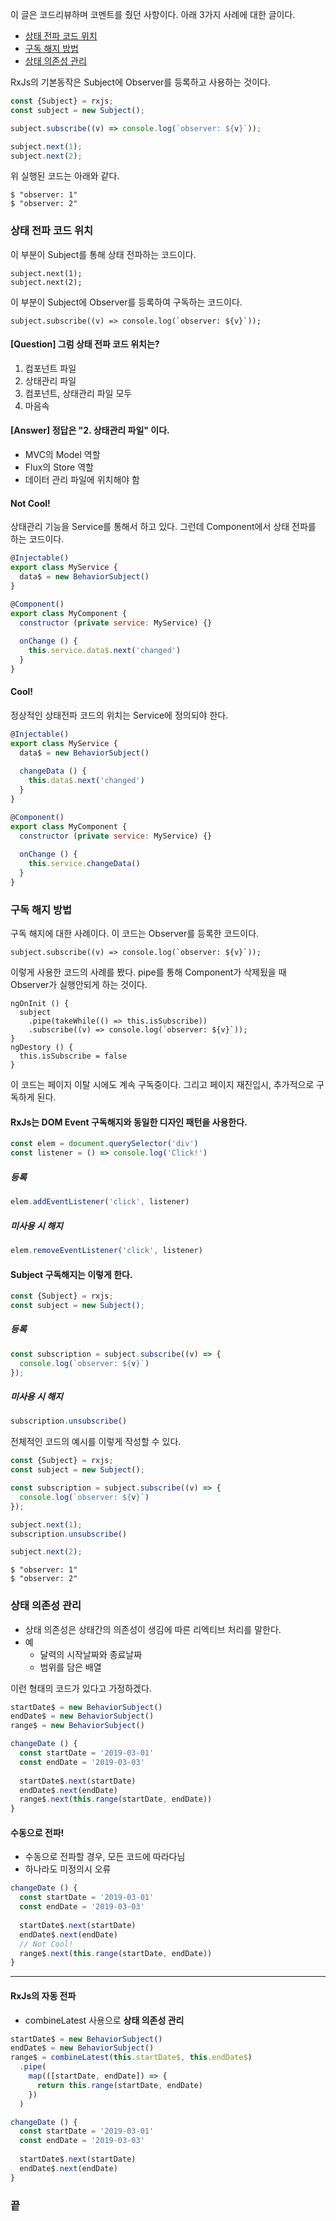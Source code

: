 이 글은 코드리뷰하며 코멘트를 줬던 사항이다. 아래 3가지 사례에 대한 글이다.
- [상태 전파 코드 위치](#상태-전파-코드-위치)
- [구독 해지 방법](#구독-해지-방법)
- [상태 의존성 관리](#상태-의존성-관리)

RxJs의 기본동작은 Subject에 Observer를 등록하고 사용하는 것이다.
```js
const {Subject} = rxjs;
const subject = new Subject();

subject.subscribe((v) => console.log(`observer: ${v}`));

subject.next(1);
subject.next(2);
```
위 실행된 코드는 아래와 같다.
```
$ "observer: 1"
$ "observer: 2"
```

### 상태 전파 코드 위치
이 부분이 Subject를 통해 상태 전파하는 코드이다.
```
subject.next(1);
subject.next(2);
```
이 부분이 Subject에 Observer를 등록하여 구독하는 코드이다.
```
subject.subscribe((v) => console.log(`observer: ${v}`));
```

#### [Question] 그럼 상태 전파 코드 위치는?
1. 컴포넌트 파일
2. 상태관리 파일
3. 컴포넌트, 상태관리 파일 모두
4. 마음속

#### [Answer] 정답은 "2. 상태관리 파일" 이다.
- MVC의 Model 역할
- Flux의 Store 역할
- 데이터 관리 파일에 위치해야 함

#### Not Cool!
상태관리 기능을 Service를 통해서 하고 있다. 그런데 Component에서 상태 전파를 하는 코드이다. 
```js
@Injectable()
export class MyService {
  data$ = new BehaviorSubject()
}
```
```js
@Component()
export class MyComponent {
  constructor (private service: MyService) {}
  
  onChange () {
    this.service.data$.next('changed')
  }
}
```

#### Cool!
정상적인 상태전파 코드의 위치는 Service에 정의되야 한다.
```js
@Injectable()
export class MyService {
  data$ = new BehaviorSubject()
  
  changeData () {
    this.data$.next('changed')
  }
}
```
```js
@Component()
export class MyComponent {
  constructor (private service: MyService) {}
  
  onChange () {
    this.service.changeData()
  }
}
```

### 구독 해지 방법
구독 해지에 대한 사례이다. 이 코드는 Observer를 등록한 코드이다.
```
subject.subscribe((v) => console.log(`observer: ${v}`));
```
이렇게 사용한 코드의 사례를 봤다. pipe를 통해 Component가 삭제됬을 때 Observer가 실행안되게 하는 것이다.
```
ngOnInit () {
  subject
    .pipe(takeWhile(() => this.isSubscribe))
    .subscribe((v) => console.log(`observer: ${v}`));
}
ngDestory () {
  this.isSubscribe = false
}
```
이 코드는 페이지 이탈 시에도 계속 구독중이다. 그리고 페이지 재진입시, 추가적으로 구독하게 된다.

#### RxJs는 DOM Event 구독해지와 동일한 디자인 패턴을 사용한다.
```js
const elem = document.querySelector('div')
const listener = () => console.log('Click!')
```
##### 등록
```js
elem.addEventListener('click', listener)
```
##### 미사용 시 해지
```js
elem.removeEventListener('click', listener)
```

#### Subject 구독해지는 이렇게 한다.
```js
const {Subject} = rxjs;
const subject = new Subject();
```
##### 등록
```js
const subscription = subject.subscribe((v) => {
  console.log(`observer: ${v}`)
});
```
##### 미사용 시 해지
```js
subscription.unsubscribe()
```

전체적인 코드의 예시를 이렇게 작성할 수 있다.
```js
const {Subject} = rxjs;
const subject = new Subject();

const subscription = subject.subscribe((v) => {
  console.log(`observer: ${v}`)
});

subject.next(1);
subscription.unsubscribe()

subject.next(2);
```
```
$ "observer: 1"
$ "observer: 2"
```

### 상태 의존성 관리
- 상태 의존성은 상태간의 의존성이 생김에 따른 리엑티브 처리를 말한다.
- 예
  - 달력의 시작날짜와 종료날짜
  - 범위를 담은 배열

이런 형태의 코드가 있다고 가정하겠다.
```js
startDate$ = new BehaviorSubject()
endDate$ = new BehaviorSubject()
range$ = new BehaviorSubject()
```
```js
changeDate () {
  const startDate = '2019-03-01'
  const endDate = '2019-03-03'
  
  startDate$.next(startDate)
  endDate$.next(endDate)
  range$.next(this.range(startDate, endDate))
}
```

#### 수동으로 전파!
- 수동으로 전파할 경우, 모든 코드에 따라다님
- 하나라도 미정의시 오류
```js
changeDate () {
  const startDate = '2019-03-01'
  const endDate = '2019-03-03'
  
  startDate$.next(startDate)
  endDate$.next(endDate)
  // Not Cool!
  range$.next(this.range(startDate, endDate))
}
```
---

#### RxJs의 자동 전파
- combineLatest 사용으로 **상태 의존성 관리**
```js
startDate$ = new BehaviorSubject()
endDate$ = new BehaviorSubject()
range$ = combineLatest(this.startDate$, this.endDate$)
  .pipe(
    map(([startDate, endDate]) => {
      return this.range(startDate, endDate)
    })
  )
```
```js
changeDate () {
  const startDate = '2019-03-01'
  const endDate = '2019-03-03'
  
  startDate$.next(startDate)
  endDate$.next(endDate)
}
```

### 끝